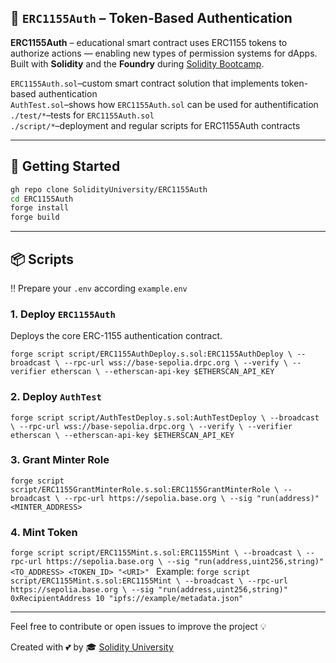 ## 🔐 `ERC1155Auth` – Token-Based Authentication

**ERC1155Auth** – educational smart contract uses ERC1155 tokens to authorize actions — enabling new types of permission systems for dApps. Built with **Solidity** and the **Foundry** during [Solidity Bootcamp](https://bootcamp.solidity.university/).  

`ERC1155Auth.sol`–custom smart contract solution that implements token-based authentication  
`AuthTest.sol`–shows how `ERC1155Auth.sol` can be used for authentification  
`./test/*`–tests for `ERC1155Auth.sol`  
`./script/*`–deployment and regular scripts for ERC1155Auth contracts

---

## 🚀 Getting Started

```bash
gh repo clone SolidityUniversity/ERC1155Auth
cd ERC1155Auth
forge install
forge build
```

---

## 📦 Scripts

‼️ Prepare your `.env` according `example.env`

### 1. Deploy `ERC1155Auth`

Deploys the core ERC-1155 authentication contract.

`forge script script/ERC1155AuthDeploy.s.sol:ERC1155AuthDeploy \
  --broadcast \
  --rpc-url wss://base-sepolia.drpc.org \
  --verify \
  --verifier etherscan \
  --etherscan-api-key $ETHERSCAN_API_KEY`

### 2. Deploy `AuthTest`

`forge script script/AuthTestDeploy.s.sol:AuthTestDeploy \
  --broadcast \
  --rpc-url wss://base-sepolia.drpc.org \
  --verify \
  --verifier etherscan \
  --etherscan-api-key $ETHERSCAN_API_KEY
`

### 3. Grant Minter Role

`forge script script/ERC1155GrantMinterRole.s.sol:ERC1155GrantMinterRole \
  --broadcast \
  --rpc-url https://sepolia.base.org \
  --sig "run(address)" <MINTER_ADDRESS>
`

### 4. Mint Token

`forge script script/ERC1155Mint.s.sol:ERC1155Mint \
  --broadcast \
  --rpc-url https://sepolia.base.org \
  --sig "run(address,uint256,string)" <TO_ADDRESS> <TOKEN_ID> "<URI>"
`
  Example: `forge script script/ERC1155Mint.s.sol:ERC1155Mint \
  --broadcast \
  --rpc-url https://sepolia.base.org \
  --sig "run(address,uint256,string)" 0xRecipientAddress 10 "ipfs://example/metadata.json"
`

---

Feel free to contribute or open issues to improve the project 💡

Created with 💕 by 🎓 [Solidity University](https://solidity.university)
